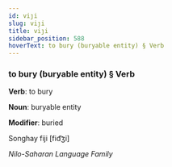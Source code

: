 ```yaml
---
id: viȷi
slug: viȷi
title: viȷi
sidebar_position: 588
hoverText: to bury (buryable entity) § Verb
---
```


### to bury (buryable entity) § Verb

**Verb**: to bury

**Noun**: buryable entity

**Modifier**: buried

Songhay fiji [fid͡ʒi]

*Nilo-Saharan Language Family*